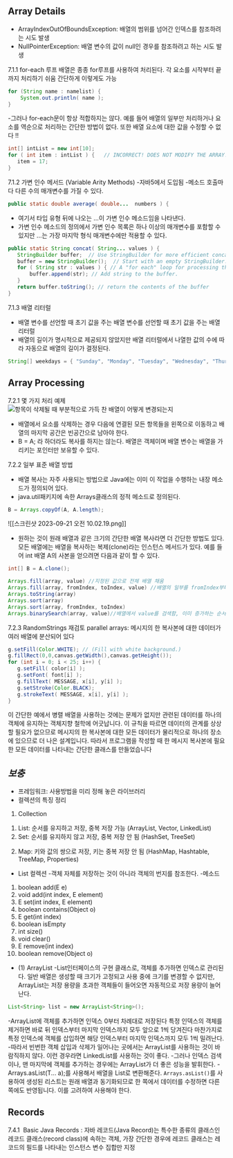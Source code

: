 ## Array Details
- ArrayIndexOutOfBoundsException: 배열의 범위를 넘어간 인덱스를 참조하려는 시도 발생
- NullPointerException: 배열 변수의 값이 null인 경우를 참조하려고 하는 시도 발생

7.1.1 for-each 루프
배열은 종종 for루프를 사용하여 처리된다. 각 요소를 시작부터 끝까지 처리하기 쉬움
간단하게 이렇게도 가능
```java
for (String name : namelist) { 
	System.out.println( name ); 
}
```
-그러나 for-each문이 항상 적합하지는 않다. 예를 들어 배열의 일부만 처리하거나 요소를 역순으로 처리하는 간단한 방법이 없다. 또한 배열 요소에 대한 값을 수정할 수 없다 !!
```java
int[] intList = new int[10];
for ( int item : intList ) {   // INCORRECT! DOES NOT MODIFY THE ARRAY!
   item = 17;
}
```

7.1.2 가변 인수 메서드 (Variable Arity Methods)
-자바5에서 도입됨
-메소드 호출마다 다른 수의 매개변수를 가질 수 있다.
```java
public static double average( double...  numbers ) {
```
- 여기서 타입 유형 뒤에 나오는 ...이 가변 인수 메소드임을 나타낸다.
- 가변 인수 메소드의 정의에서 가변 인수 목록은 하나 이상의 매개변수를 포함할 수 있지만 ...는 가장 마지막 형식 매개변수에만 적용할 수 있다.
```java
public static String concat( String... values ) {
   StringBuilder buffer;  // Use StringBuilder for more efficient concatenation.
   buffer = new StringBuilder();  // Start with an empty StringBuilder.
   for ( String str : values ) { // A "for each" loop for processing the values.
       buffer.append(str); // Add string to the buffer.
   }
   return buffer.toString(); // return the contents of the buffer
}
```

7.1.3 배열 리터럴
- 배열 변수를 선언할 때 초기 값을 주는 배열 변수를 선언할 때 초기 값을 주는 배열 리터럴
- 배열의 길이가 명시적으로 제공되지 않았지만 배열 리터럴에서 나열한 값의 수에 따라 자동으로 배열의 길이가 결정된다.
```java
String[] weekdays = { "Sunday", "Monday", "Tuesday", "Wednesday", "Thursday", "Friday", "Saturday" };
```

## Array Processing
7.2.1 몇 가지 처리 예제
![항목이 삭제될 때 부분적으로 가득 찬 배열이 어떻게 변경되는지](https://math.hws.edu/javanotes/c7/delete-from-array.png)
- 배열에서 요소를 삭제하는 경우 다음에 연결된 모든 항목들을 왼쪽으로 이동하고 배열의 마지막 공간은 빈공간으로 남아야 한다.
- B = A; 라 하더라도 복사를 하지는 않는다. 배열은 객체이며 배열 변수는 배열을 가리키는 포인터만 보유할 수 있다.

7.2.2 일부 표준 배열 방법
- 배열 복사는 자주 사용되는 방법으로 Java에는 이미 이 작업을 수행하는 내장 메소드가 정의되어 있다.
- java.util패키지에 속한 Arrays클래스의 정적 메소드로 정의된다.
```java
B = Arrays.copyOf(A, A.length); 
```
![[스크린샷 2023-09-21 오전 10.02.19.png]]
- 원하는 것이 원래 배열과 같은 크기의 간단한 배열 복사라면 더 간단한 방법도 있다. 모든 배열에는 배열을 복사하는 복제(clone)라는 인스턴스 메서드가 있다. 예를 들어 int 배열 A의 사본을 얻으려면 다음과 같이 할 수 있다.
```java
int[] B = A.clone();
```

```java
Arrays.fill(array, value) //지정된 값으로 전체 배열 채움
Arrays.fill(array, fromIndex, toIndex, value) //배열의 일부를 fromIndex부터 toIndex-1 번호까지 값으로 채운다. 
Arrays.toString(array)
Arrays.sort(array)
Arrays.sort(array, fromIndex, toIndex)
Arrays.binarySearch(array, value)//배열에서 value를 검색함, 이미 증가하는 순서로 정렬되어 있어야 함. 반환값은 해당 값을 포함하는 요소의 인덱스 값이 없으면 -1을 반환 
```

7.2.3 RandomStrings 재검토
parallel arrays: 메시지의 한 복사본에 대한 데이터가 여러 배열에 분산되어 있다
```java
g.setFill(Color.WHITE); // (Fill with white background.)
g.fillRect(0,0,canvas.getWidth(),canvas.getHeight());
for (int i = 0; i < 25; i++) {
   g.setFill( color[i] );
   g.setFont( font[i] );
   g.fillText( MESSAGE, x[i], y[i] );
   g.setStroke(Color.BLACK);
   g.strokeText( MESSAGE, x[i], y[i] );
}
```
이 간단한 예에서 병렬 배열을 사용하는 것에는 문제가 없지만 관련된 데이터를 하나의 객체에 유지하는 객체지향 철학에 어긋납니다. 이 규칙을 따르면 데이터의 관계를 상상할 필요가 없으므로 메시지의 한 복사본에 대한 모든 데이터가 물리적으로 하나의 장소에 있으므로 더 나은 설계입니다. 따라서 프로그램을 작성할 때 한 메시지 복사본에 필요한 모든 데이터를 나타내는 간단한 클래스를 만들었습니다

## *보충*
- 프레임워크: 사용방법을 미리 정해 놓은 라이브러리
- 컬렉션의 특징 정리
1. Collection
1) List: 순서를 유지하고 저장, 중복 저장 가능 (ArrayList, Vector, LinkedList)
2) Set: 순서를 유지하지 않고 저장, 중복 저장 안 됨 (HashSet, TreeSet)
2. Map: 키와 값의 쌍으로 저장, 키는 중복 저장 안 됨 (HashMap, Hashtable, TreeMap, Properties)

- List 컬렉션
  -객체 자체를 저장하는 것이 아니라 객체의 번지를 참조한다.
  -메소드
1) boolean add(E e)
2) void add(int index, E element)
3) E set(int index, E element)
4) boolean contains(Object o)
5) E get(int index)
6) boolean isEmpty
7) int size()
8) void clear()
9) E remove(int index)
10) boolean remove(Object o)

- (1) ArrayList
  -List인터페이스의 구현 클래스로, 객체를 추가하면 인덱스로 관리된다. 일반 배열은 생성할 때 크기가 고정되고 사용 중에 크기를 변경할 수 없지만, ArrayList는 저장 용량을 초과한 객체들이 들어오면 자동적으로 저장 용량이 늘어난다.
```java
List<String> list = new ArrayList<String>();
```
-ArrayList에 객체를 추가하면 인덱스 0부터 차례대로 저장된다 특정 인덱스의 객체를 제거하면 바로 뒤 인덱스부터 마지막 인덱스까지 모두 앞으로 1씩 당겨진다 마찬가지로 특정 인덱스에 객체를 삽입하면 해당 인덱스부터 마지막 인덱스까지 모두 1씩 밀려난다.
-따라서 빈번한 객체 삽입과 삭제가 일어나는 곳에서는 ArrayList를 사용하는 것이 바람직하지 않다. 이런 경우라면 LinkedList를 사용하는 것이 좋다.
-그러나 인덱스 검색이나, 맨 마지막에 객체를 추가하는 경우에는 ArrayList가 더 좋은 성능을 발휘한다.
-Arrays.asList(T... a);를 사용해서 배열을 List로 변환해준다.
`Arrays.asList()`를 사용하여 생성된 리스트는 원래 배열과 동기화되므로 한 쪽에서 데이터를 수정하면 다른 쪽에도 반영됩니다. 이를 고려하여 사용해야 한다.

## Records
7.4.1  Basic Java Records
: 자바 레코드(Java Record)는 특수한 종류의 클래스인 레코드 클래스(record class)에 속하는 객체, 가장 간단한 경우에 레코드 클래스는 레코드의 필드를 나타내는 인스턴스 변수 집합만 지정